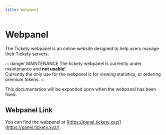 ```yaml
---
title: Webpanel
---
```

# Webpanel
The Tickety webpanel is an online website designed to help users manage their Tickety servers.

::: danger MAINTENANCE
The tickety webpanel is currently under maintenance and **not usable**!  
Currently the only use for the webpanel is for viewing statistics, or ordering premium tokens.
:::

This documentation will be expanded upon when the webpanel has been fixed.

## Webpanel Link
You can find the webpanel at [https://panel.tickety.xyz/](https://panel.tickety.xyz/).